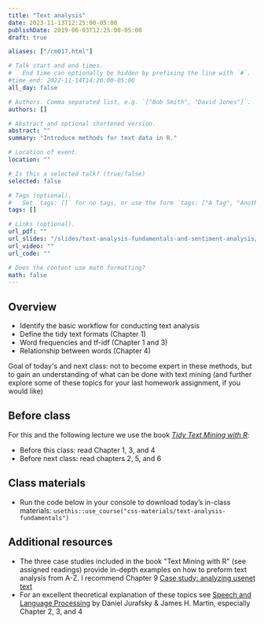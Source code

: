 ```yaml
---
title: "Text analysis"
date: 2023-11-13T12:25:00-05:00
publishDate: 2019-06-03T12:25:00-05:00
draft: true

aliases: ["/cm017.html"]

# Talk start and end times.
#   End time can optionally be hidden by prefixing the line with `#`.
#time_end: 2022-11-14T14:20:00-05:00
all_day: false

# Authors. Comma separated list, e.g. `["Bob Smith", "David Jones"]`.
authors: []

# Abstract and optional shortened version.
abstract: ""
summary: "Introduce methods for text data in R."

# Location of event.
location: ""

# Is this a selected talk? (true/false)
selected: false

# Tags (optional).
#   Set `tags: []` for no tags, or use the form `tags: ["A Tag", "Another Tag"]` for one or more tags.
tags: []

# Links (optional).
url_pdf: ""
url_slides: "/slides/text-analysis-fundamentals-and-sentiment-analysis/"
url_video: ""
url_code: ""

# Does the content use math formatting?
math: false
---
```




## Overview

* Identify the basic workflow for conducting text analysis
* Define the tidy text formats (Chapter 1)
* Word frequencies and tf-idf (Chapter 1 and 3)
* Relationship between words (Chapter 4)

Goal of today's and next class: not to become expert in these methods, but to gain an understanding of what can be done with text mining (and further explore some of these topics for your last homework assignment, if you would like)
<!-- 
* Demonstrate how to conduct sentiment analysis using twitter
* Explain how to generate and interpret a wordcloud -->


## Before class

For this and the following lecture we use the book [*Tidy Text Mining with R*](http://tidytextmining.com/):
* Before this class: read Chapter 1, 3, and 4
* Before next class: read chapters 2, 5, and 6


## Class materials

* Run the code below in your console to download today’s in-class materials: `usethis::use_course("css-materials/text-analysis-fundamentals")`

<!--
* [Text analysis: basic workflow](/notes/text-analysis-workflow/)
* [Practicing `tidytext` with song titles](/notes/song-titles-exercise/)
* [Practicing sentiment analysis with Harry Potter](/notes/harry-potter-exercise/)
* Trump twitter account: https://twitter.com/realdonaldtrump
* [Practicing tidytext with Hamilton](/notes/hamilton/)
-->

## Additional resources

* The three case studies included in the book "Text Mining with R" (see assigned readings) provide in-depth examples on how to preform text analysis from A-Z. I recommend Chapter 9  [Case study: analyzing usenet text](https://www.tidytextmining.com/usenet.html)
* For an excellent theoretical explanation of these topics see [Speech and Language Processing](https://web.stanford.edu/~jurafsky/slp3/) by Daniel Jurafsky & James H. Martin, especially Chapter 2, 3, and 4
